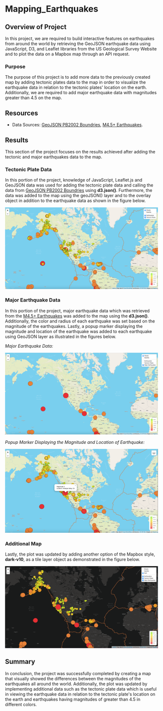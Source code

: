 # Mapping_Earthquakes

## Overview of Project

In this project, we are required to build interactive features on earthquakes from around the world by retrieving the GeoJSON earthquake data using JavaScript, D3,  and Leaflet libraries from the US Geological Survey Website and to plot the data on a Mapbox map through an API request.

### Purpose

The purpose of this project is to add more data to the previously created map by adding tectonic plates data to the map in order to visualize the earthquake data in relation to the tectonic plates' location on the earth. Additionally, we are required to add major earthquake data with magnitudes greater than 4.5 on the map.

## Resources

- Data Sources: [GeoJSON PB2002 Boundries](https://raw.githubusercontent.com/fraxen/tectonicplates/master/GeoJSON/PB2002_boundaries.json), [M4.5+ Earthquakes](https://earthquake.usgs.gov/earthquakes/feed/v1.0/summary/4.5_week.geojson).

## Results

This section of the project focuses on the results achieved after adding the tectonic and major earthquakes data to the map.

### Tectonic Plate Data
In this portion of the project, knowledge of JavaScript, Leaflet.js and GeoJSON data was used for adding the tectonic plate data and calling the data from [GeoJSON PB2002 Boundries](https://raw.githubusercontent.com/fraxen/tectonicplates/master/GeoJSON/PB2002_boundaries.json) using **d3.json()**. Furthermore, the data was added to the map using the geoJSON() layer and to the overlay object in addition to the earthquake data as shown in the figure below.

![Tectonic Plate Data](Earthquake_Challenge/static/images/Tectonic_Data.png)

### Major Earthquake Data
In this portion of the project, major earthquake data which was retrieved from the [M4.5+ Earthquakes](https://earthquake.usgs.gov/earthquakes/feed/v1.0/summary/4.5_week.geojson) was added to the map using the **d3.json()**. Additionally, the color and radius of each earthquake was set based on the magnitude of the earthquakes. Lastly, a popup marker displaying the magnitude and location of the earthquake was added to each earthquake using GeoJSON layer as illustrated in the figures below.

*Major Earthquake Data:*

![Major Earthquake Data](Earthquake_Challenge/static/images/Major_Earthquakes.png)

*Popup Marker Displaying the Magnitude and Location of Earthquake:*

![Popup Marker](Earthquake_Challenge/static/images/Popup_Marker.png)

### Additional Map
Lastly, the plot was updated by adding another option of the Mapbox style, **dark-v10**, as a tile layer object as demonstrated in the figure below.

![Dark Style Map](Earthquake_Challenge/static/images/Dark_Style.png)

## Summary
In conclusion, the project was successfully completed by creating a map that visually showed the differences between the magnitudes of the earthquakes all around the world. Additionally, the plot was updated by implementing additional data such as the tectonic plate data which is useful in viewing the earthquake data in relation to the tectonic plate's location on the earth and earthquakes having magnitudes of greater than 4.5 in different colors.

